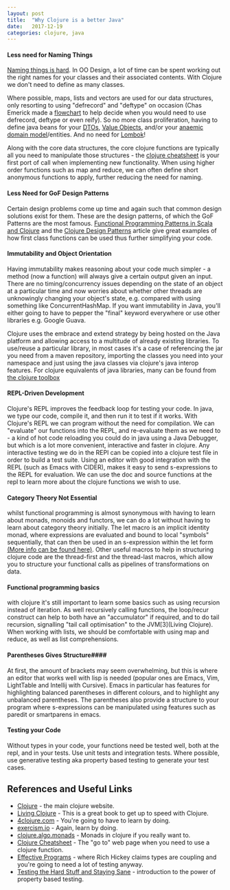 ```yaml
---
layout: post
title:  "Why Clojure is a better Java"
date:   2017-12-19 
categories: clojure, java
---
```


#### Less need for Naming Things ####

[Naming things is hard](https://www.martinfowler.com/bliki/TwoHardThings.html).  In OO Design, a lot of time can be spent working out the right names for your classes and their associated contents.  With Clojure we don't need to define as many classes.  

Where possible, maps, lists and vectors are used for our data structures, only resorting to using "defrecord" and "deftype" on occasion (Chas Emerick made a [flowchart](https://cemerick.com/2011/07/05/flowchart-for-choosing-the-right-clojure-type-definition-form) to help decide when you would need to use defrecord, deftype or even reify).  So no more class proliferation, having to define java beans for your [DTOs](https://www.martinfowler.com/eaaCatalog/dataTransferObject.html), [Value Objects](https://www.martinfowler.com/eaaCatalog/valueObject.html), and/or your [anaemic domain model](https://www.martinfowler.com/bliki/AnemicDomainModel.html)/entities.  And no need for [Lombok](https://projectlombok.org/)!  

Along with the core data structures, the core clojure functions are typically all you need to manipulate those structures - the [clojure cheatsheet](https://clojure.org/api/cheatsheet) is your first port of call when implementing new functionality.  When using higher order functions such as map and reduce, we can often define short anonymous functions to apply, further reducing the need for naming. 

#### Less Need for GoF Design Patterns ####

Certain design problems come up time and again such that common design solutions exist for them.  These are the design patterns, of which the GoF Patterns are the most famous.  [Functional Programming Patterns in Scala and Clojure](https://pragprog.com/book/mbfpp/functional-programming-patterns-in-scala-and-clojure) and the [Clojure Design Patterns](http://mishadoff.com/blog/clojure-design-patterns) article give great examples of how first class functions can be used thus further simplifying your code.   

#### Immutability and Object Orientation ####

Having immutability makes reasoning about your code much simpler  - a method (now a function) will always give a certain output given an input.  There are no timing/concurrency issues depending on the state of an object at a particular time and now worries about whether other threads are unknowingly changing your object's state, e.g. compared with using something like ConcurrentHashMap.  If you want immutability in Java, you'll either going to have to pepper the "final" keyword everywhere or use other libraries e.g. Google Guava. 

Clojure uses the embrace and extend strategy by being hosted on the Java platform and allowing access to a multitude of already existing libraries.  To use/reuse a particular library, in most cases it's a case of referencing the jar you need from a maven repository, importing the classes you need into your namespace and just using the java classes via clojure's java interop features.  For clojure equivalents of java libraries, many can be found from [the clojure toolbox](https://www.clojure-toolbox.com/)

#### REPL-Driven Development ####

Clojure's REPL improves the feedback loop for testing your code.  In java, we type our code, compile it, and then run it to test if it works.  With Clojure's REPL we can program without the need for compilation.  We can "evaluate" our functions into the REPL, and re-evaluate them as we need to - a kind of hot code reloading you could do in java using a Java Debugger, but which is a lot more convenient, interactive and faster in clojure.  Any interactive testing we do in the REPl can be copied into a clojure test file in order to build a test suite.  Using an editor with good integration with the REPL (such as Emacs with CIDER), makes it easy to send s-expressions to the REPL for evaluation.  We can use the doc and source functions at the repl to learn more about the clojure functions we wish to use. 

#### Category Theory Not Essential ####

whilst functional programming is almost synonymous with having to learn about monads, monoids and functors, we can do a lot without having to learn about category theory initially.  The let macro is an implicit identity monad, where expressions are evaluated and bound to local "symbols" sequentially, that can then be used in an s-expression within the let form [(More info can be found here)](https://github.com/khinsen/monads-in-clojure/blob/master/PART1.md).  Other useful macros to help in structuring clojure code are the thread-first and the thread-last macros, which allow you to structure your functional calls as pipelines of transformations on data.

#### Functional programming basics ####

with clojure it's still important to learn some basics such as using recursion instead of iteration.  As well recursively calling functions, the loop/recur construct can help to both have an "accumulator" if required, and to do tail recursion, signalling "tail call optimisation" to the JVM[3](Living Clojure).  When working with lists, we should be comfortable with using map and reduce, as well as list comprehensions. 

#### Parentheses Gives Structure####

At first, the amount of brackets may seem overwhelming, but this is where an editor that works well with lisp is needed  (popular ones are Emacs, Vim, LightTable and Intellij with Cursive).  Emacs in particular has features for highlighting balanced parentheses in different colours, and to highlight any unbalanced parentheses.  The parentheses also provide a structure to your program where s-expressions can be manipulated using features such as paredit or smartparens in emacs.

#### Testing your Code ####

Without types in your code, your functions need be tested well, both at the repl, and in your tests.  Use unit tests and integration tests.  Where possible, use generative testing aka property based testing to generate your test cases. 

## References and Useful Links ##

- [Clojure](https://www.clojure.org) - the main clojure website.
- [Living Clojure](http://shop.oreilly.com/product/0636920034292.do) - This is a great book to get up to speed with Clojure.
- [4clojure.com](https://www.4clojure.com) - You're going to have to learn by doing.
- [exercism.io](https://www.exercism.io) - Again, learn by doing.
- [clojure.algo.monads](https://github.com/clojure/algo.monads) - Monads in clojure if you really want to.
- [Clojure Cheatsheet](https://clojure.org/api/cheatsheet) - The "go to" web page when you need to use a clojure function.
- [Effective Programs](https://www.youtube.com/watch?v=2V1FtfBDsLU) - where Rich Hickey claims types are coupling and you're going to need a lot of testing anyway.
- [Testing the Hard Stuff and Staying Sane](https://www.youtube.com/watch?v=zi0rHwfiX1Q) - introduction to the power of property based testing.
